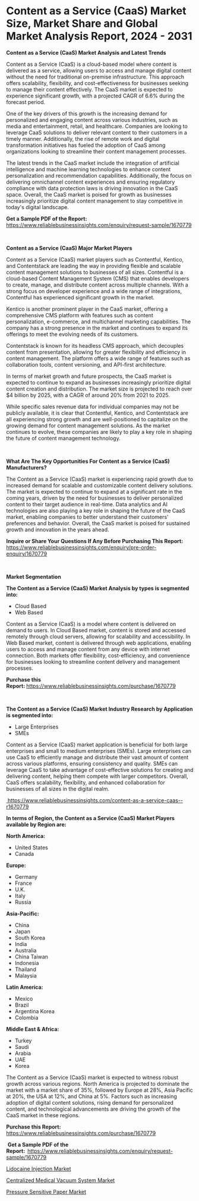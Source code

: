 <p><h1>Content as a Service (CaaS) Market Size, Market Share and Global Market Analysis Report, 2024 - 2031</h1></p><p><strong>Content as a Service (CaaS) Market Analysis and Latest Trends</strong></p>
<p><p>Content as a Service (CaaS) is a cloud-based model where content is delivered as a service, allowing users to access and manage digital content without the need for traditional on-premise infrastructure. This approach offers scalability, flexibility, and cost-effectiveness for businesses seeking to manage their content effectively. The CaaS market is expected to experience significant growth, with a projected CAGR of 6.6% during the forecast period.</p><p>One of the key drivers of this growth is the increasing demand for personalized and engaging content across various industries, such as media and entertainment, retail, and healthcare. Companies are looking to leverage CaaS solutions to deliver relevant content to their customers in a timely manner. Additionally, the rise of remote work and digital transformation initiatives has fueled the adoption of CaaS among organizations looking to streamline their content management processes.</p><p>The latest trends in the CaaS market include the integration of artificial intelligence and machine learning technologies to enhance content personalization and recommendation capabilities. Additionally, the focus on delivering omnichannel content experiences and ensuring regulatory compliance with data protection laws is driving innovation in the CaaS space. Overall, the CaaS market is poised for growth as businesses increasingly prioritize digital content management to stay competitive in today's digital landscape.</p></p>
<p><strong>Get a Sample PDF of the Report:&nbsp;</strong> <a href="https://www.reliablebusinessinsights.com/enquiry/request-sample/1670779">https://www.reliablebusinessinsights.com/enquiry/request-sample/1670779</a></p>
<p>&nbsp;</p>
<p><strong>Content as a Service (CaaS) Major Market Players</strong></p>
<p><p>Content as a Service (CaaS) market players such as Contentful, Kentico, and Contentstack are leading the way in providing flexible and scalable content management solutions to businesses of all sizes. Contentful is a cloud-based Content Management System (CMS) that enables developers to create, manage, and distribute content across multiple channels. With a strong focus on developer experience and a wide range of integrations, Contentful has experienced significant growth in the market.</p><p>Kentico is another prominent player in the CaaS market, offering a comprehensive CMS platform with features such as content personalization, e-commerce, and multichannel marketing capabilities. The company has a strong presence in the market and continues to expand its offerings to meet the evolving needs of its customers.</p><p>Contentstack is known for its headless CMS approach, which decouples content from presentation, allowing for greater flexibility and efficiency in content management. The platform offers a wide range of features such as collaboration tools, content versioning, and API-first architecture.</p><p>In terms of market growth and future prospects, the CaaS market is expected to continue to expand as businesses increasingly prioritize digital content creation and distribution. The market size is projected to reach over $4 billion by 2025, with a CAGR of around 20% from 2021 to 2025.</p><p>While specific sales revenue data for individual companies may not be publicly available, it is clear that Contentful, Kentico, and Contentstack are all experiencing strong growth and are well-positioned to capitalize on the growing demand for content management solutions. As the market continues to evolve, these companies are likely to play a key role in shaping the future of content management technology.</p></p>
<p>&nbsp;</p>
<p><strong>What Are The Key Opportunities For Content as a Service (CaaS) Manufacturers?</strong></p>
<p><p>The Content as a Service (CaaS) market is experiencing rapid growth due to increased demand for scalable and customizable content delivery solutions. The market is expected to continue to expand at a significant rate in the coming years, driven by the need for businesses to deliver personalized content to their target audience in real-time. Data analytics and AI technologies are also playing a key role in shaping the future of the CaaS market, enabling companies to better understand their customers' preferences and behavior. Overall, the CaaS market is poised for sustained growth and innovation in the years ahead.</p></p>
<p><strong>Inquire or Share Your Questions If Any Before Purchasing This Report:</strong> <a href="https://www.reliablebusinessinsights.com/enquiry/pre-order-enquiry/1670779">https://www.reliablebusinessinsights.com/enquiry/pre-order-enquiry/1670779</a></p>
<p>&nbsp;</p>
<p><strong>Market Segmentation</strong></p>
<p><strong>The Content as a Service (CaaS) Market Analysis by types is segmented into:</strong></p>
<p><ul><li>Cloud Based</li><li>Web Based</li></ul></p>
<p><p>Content as a Service (CaaS) is a model where content is delivered on demand to users. In Cloud Based market, content is stored and accessed remotely through cloud servers, allowing for scalability and accessibility. In Web Based market, content is delivered through web applications, enabling users to access and manage content from any device with internet connection. Both markets offer flexibility, cost-efficiency, and convenience for businesses looking to streamline content delivery and management processes.</p></p>
<p><strong>Purchase this Report:&nbsp;</strong><a href="https://www.reliablebusinessinsights.com/purchase/1670779">https://www.reliablebusinessinsights.com/purchase/1670779</a></p>
<p>&nbsp;</p>
<p><strong>The Content as a Service (CaaS) Market Industry Research by Application is segmented into:</strong></p>
<p><ul><li>Large Enterprises</li><li>SMEs</li></ul></p>
<p><p>Content as a Service (CaaS) market application is beneficial for both large enterprises and small to medium enterprises (SMEs). Large enterprises can use CaaS to efficiently manage and distribute their vast amount of content across various platforms, ensuring consistency and quality. SMEs can leverage CaaS to take advantage of cost-effective solutions for creating and delivering content, helping them compete with larger competitors. Overall, CaaS offers scalability, flexibility, and enhanced collaboration for businesses of all sizes in the digital realm.</p></p>
<p><a href="https://www.reliablebusinessinsights.com/content-as-a-service-caas--r1670779">&nbsp;https://www.reliablebusinessinsights.com/content-as-a-service-caas--r1670779</a></p>
<p><strong>In terms of Region, the Content as a Service (CaaS) Market Players available by Region are:</strong></p>
<p>
    <p> <strong> North America: </strong>
        <ul>
            <li>United States</li>
            <li>Canada</li>
        </ul>
        </p> 
    <p> <strong> Europe: </strong>
        <ul>
            <li>Germany</li>
            <li>France</li>
            <li>U.K.</li>
            <li>Italy</li>
            <li>Russia</li>
        </ul>
        </p> 
    <p> <strong> Asia-Pacific: </strong>
        <ul>
            <li>China</li>
            <li>Japan</li>
            <li>South Korea</li>
            <li>India</li>
            <li>Australia</li>
            <li>China Taiwan</li>
            <li>Indonesia</li>
            <li>Thailand</li>
            <li>Malaysia</li>
        </ul>
        </p> 
    <p> <strong> Latin America: </strong>
        <ul>
            <li>Mexico</li>
            <li>Brazil</li>
            <li>Argentina Korea</li>
            <li>Colombia</li>
        </ul>
        </p> 
    <p> <strong> Middle East & Africa: </strong>
        <ul>
            <li>Turkey</li>
            <li>Saudi</li>
            <li>Arabia</li>
            <li>UAE</li>
            <li>Korea</li>
        </ul>
    </p>
    </p>
<p><p>The Content as a Service (CaaS) market is expected to witness robust growth across various regions. North America is projected to dominate the market with a market share of 35%, followed by Europe at 28%, Asia Pacific at 20%, the USA at 12%, and China at 5%. Factors such as increasing adoption of digital content solutions, rising demand for personalized content, and technological advancements are driving the growth of the CaaS market in these regions.</p></p>
<p><strong>Purchase this Report: </strong><a href="https://www.reliablebusinessinsights.com/purchase/1670779">https://www.reliablebusinessinsights.com/purchase/1670779</a></p>
<p>&nbsp;<strong>Get a Sample PDF of the Report:&nbsp;&nbsp;</strong><a href="https://www.reliablebusinessinsights.com/enquiry/request-sample/1670779">https://www.reliablebusinessinsights.com/enquiry/request-sample/1670779</a></p>
<p><strong></strong></p>
<p><p><a href="https://www.linkedin.com/pulse/global-lidocaine-injection-market-trends-insights-growth-xhfle?trackingId=PvyGpwG3B%2FE7cH1WOU3weQ%3D%3D">Lidocaine Injection Market</a></p><p><a href="https://github.com/dringals/Market-Research-Report-List-5/blob/main/centralized-medical-vacuum-system-market.md">Centralized Medical Vacuum System Market</a></p><p><a href="https://www.linkedin.com/pulse/global-pressure-sensitive-paper-market-trends-insights-njsee?trackingId=Ir10fVDjDOBrZll435PUYA%3D%3D">Pressure Sensitive Paper Market</a></p></p>
